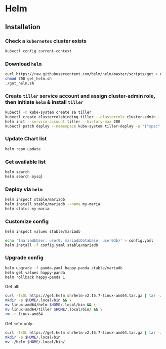 # Helm

## Installation

### Check a `kubernetes` cluster exists
```sh
kubectl config current-context
```

### Download `helm`
```sh
curl https://raw.githubusercontent.com/helm/helm/master/scripts/get > get_helm.sh
chmod 700 get_helm.sh
./get_helm.sh
```

### Create `tiller` service account and assign cluster-admin role, then initiate `helm` & install `tiller`

```sh
kubectl -n kube-system create sa tiller
kubectl create clusterrolebinding tiller --clusterrole cluster-admin --serviceaccount=kube-system:tiller
helm init --service-account tiller --history-max 200
kubectl patch deploy --namespace kube-system tiller-deploy -p '{"spec":{"template":{"spec":{"serviceAccount":"tiller"}}}}'
```

### Update Chart list

```sh
helm repo update
```

### Get available list
```sh
helm search
helm search mysql
```

### Deploy via `helm`
```sh
helm inspect stable/mariadb
helm install stable/mariadb --name my-maria
helm status my-maria
```

### Customize config

```sh
helm inspect values stable/mariadb

echo '{mariadbUser: user0, mariadbDatabase: user0db}' > config.yaml
helm install -f config.yaml stable/mariadb
```

### Upgrade config

```sh
helm upgrade -f panda.yaml happy-panda stable/mariadb
helm get values happy-panda
helm rollback happy-panda 1
```

Get all:
```sh
curl -fsSL https://get.helm.sh/helm-v2.16.7-linux-amd64.tar.gz | tar -zxvf - && \
mkdir -p $HOME/.local/bin && \
mv linux-amd64/helm $HOME/.local/bin && \
mv linux-amd64/tiller $HOME/.local/bin/ && \
rm -r linux-amd64
```


Get `helm` only:
```sh
curl -fsSL https://get.helm.sh/helm-v2.16.7-linux-amd64.tar.gz | tar -zxvf - --strip-components 1 linux-amd64/helm
mkdir -p $HOME/.local/bin
mv ./helm $HOME/.local/bin/
```
